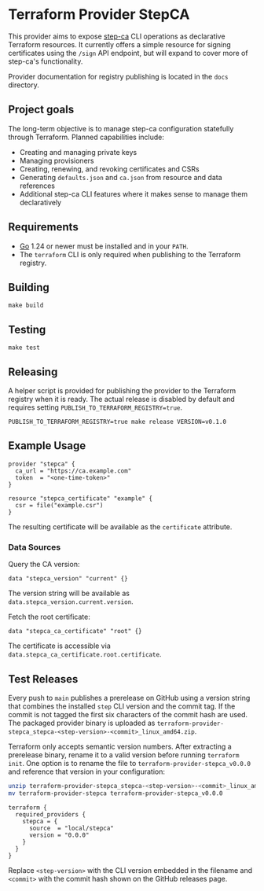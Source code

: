# Terraform Provider StepCA

This provider aims to expose [step-ca](https://github.com/smallstep/certificates) CLI operations as declarative Terraform resources. It currently offers a simple resource for signing certificates using the `/sign` API endpoint, but will expand to cover more of step-ca's functionality.

Provider documentation for registry publishing is located in the `docs` directory.

## Project goals

The long-term objective is to manage step-ca configuration statefully through Terraform. Planned capabilities include:

- Creating and managing private keys
- Managing provisioners
- Creating, renewing, and revoking certificates and CSRs
- Generating `defaults.json` and `ca.json` from resource and data references
- Additional step-ca CLI features where it makes sense to manage them declaratively

## Requirements

* [Go](https://go.dev/) 1.24 or newer must be installed and in your `PATH`.
* The `terraform` CLI is only required when publishing to the Terraform registry.

## Building

```
make build
```

## Testing

```
make test
```

## Releasing

A helper script is provided for publishing the provider to the Terraform registry when it is ready. The actual release is disabled by default and requires setting `PUBLISH_TO_TERRAFORM_REGISTRY=true`.

```
PUBLISH_TO_TERRAFORM_REGISTRY=true make release VERSION=v0.1.0
```

## Example Usage

```
provider "stepca" {
  ca_url = "https://ca.example.com"
  token  = "<one-time-token>"
}

resource "stepca_certificate" "example" {
  csr = file("example.csr")
}
```

The resulting certificate will be available as the `certificate` attribute.

### Data Sources

Query the CA version:

```hcl
data "stepca_version" "current" {}
```

The version string will be available as `data.stepca_version.current.version`.

Fetch the root certificate:

```hcl
data "stepca_ca_certificate" "root" {}
```

The certificate is accessible via `data.stepca_ca_certificate.root.certificate`.

## Test Releases

Every push to `main` publishes a prerelease on GitHub using a version string
that combines the installed `step` CLI version and the commit tag. If the commit
is not tagged the first six characters of the commit hash are used. The packaged
provider binary is uploaded as
`terraform-provider-stepca_stepca-<step-version>-<commit>_linux_amd64.zip`.

Terraform only accepts semantic version numbers. After extracting a prerelease
binary, rename it to a valid version before running `terraform init`. One option
is to rename the file to `terraform-provider-stepca_v0.0.0` and reference that
version in your configuration:

```bash
unzip terraform-provider-stepca_stepca-<step-version>-<commit>_linux_amd64.zip
mv terraform-provider-stepca terraform-provider-stepca_v0.0.0
```

```hcl
terraform {
  required_providers {
    stepca = {
      source  = "local/stepca"
      version = "0.0.0"
    }
  }
}
```

Replace `<step-version>` with the CLI version embedded in the filename and
`<commit>` with the commit hash shown on the GitHub releases page.
